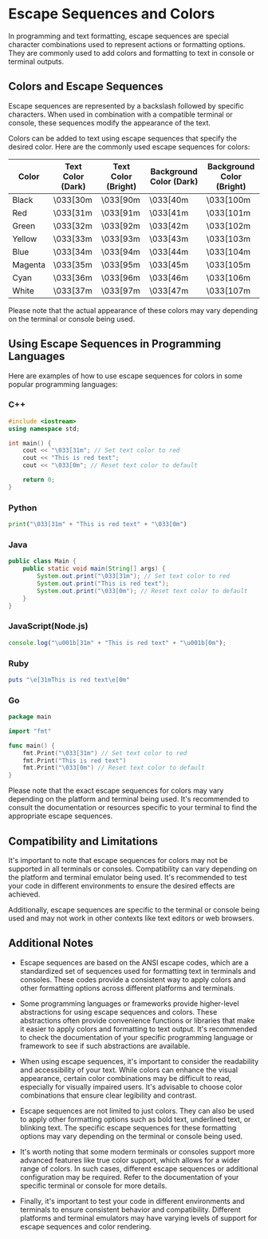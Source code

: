 # Escape Sequences and Colors

In programming and text formatting, escape sequences are special character combinations used to represent actions or formatting options. They are commonly used to add colors and formatting to text in console or terminal outputs.

## Colors and Escape Sequences

Escape sequences are represented by a backslash followed by specific characters. When used in combination with a compatible terminal or console, these sequences modify the appearance of the text.

Colors can be added to text using escape sequences that specify the desired color. Here are the commonly used escape sequences for colors:

| Color   | Text Color (Dark) | Text Color (Bright) | Background Color (Dark) | Background Color (Bright) |
| ------- | ----------------- | ------------------- | ----------------------- | ------------------------- |
| Black   | \033[30m          | \033[90m            | \033[40m                | \033[100m                 |
| Red     | \033[31m          | \033[91m            | \033[41m                | \033[101m                 |
| Green   | \033[32m          | \033[92m            | \033[42m                | \033[102m                 |
| Yellow  | \033[33m          | \033[93m            | \033[43m                | \033[103m                 |
| Blue    | \033[34m          | \033[94m            | \033[44m                | \033[104m                 |
| Magenta | \033[35m          | \033[95m            | \033[45m                | \033[105m                 |
| Cyan    | \033[36m          | \033[96m            | \033[46m                | \033[106m                 |
| White   | \033[37m          | \033[97m            | \033[47m                | \033[107m                 |

Please note that the actual appearance of these colors may vary depending on the terminal or console being used.

## Using Escape Sequences in Programming Languages

Here are examples of how to use escape sequences for colors in some popular programming languages:

### C++

```cpp
#include <iostream>
using namespace std;

int main() {
    cout << "\033[31m"; // Set text color to red
    cout << "This is red text";
    cout << "\033[0m"; // Reset text color to default

    return 0;
}
```

### Python

```python
print("\033[31m" + "This is red text" + "\033[0m")
```

### Java

```java
public class Main {
    public static void main(String[] args) {
        System.out.print("\033[31m"); // Set text color to red
        System.out.print("This is red text");
        System.out.print("\033[0m"); // Reset text color to default
    }
}
```

### JavaScript(Node.js)

```javascript
console.log("\u001b[31m" + "This is red text" + "\u001b[0m");
```

### Ruby

```ruby
puts "\e[31mThis is red text\e[0m"
```

### Go

```go
package main

import "fmt"

func main() {
    fmt.Print("\033[31m") // Set text color to red
    fmt.Print("This is red text")
    fmt.Print("\033[0m") // Reset text color to default
}
```

Please note that the exact escape sequences for colors may vary depending on the platform and terminal being used. It's recommended to consult the documentation or resources specific to your terminal to find the appropriate escape sequences.

## Compatibility and Limitations

It's important to note that escape sequences for colors may not be supported in all terminals or consoles. Compatibility can vary depending on the platform and terminal emulator being used. It's recommended to test your code in different environments to ensure the desired effects are achieved.

Additionally, escape sequences are specific to the terminal or console being used and may not work in other contexts like text editors or web browsers.

## Additional Notes

- Escape sequences are based on the ANSI escape codes, which are a standardized set of sequences used for formatting text in terminals and consoles. These codes provide a consistent way to apply colors and other formatting options across different platforms and terminals.

- Some programming languages or frameworks provide higher-level abstractions for using escape sequences and colors. These abstractions often provide convenience functions or libraries that make it easier to apply colors and formatting to text output. It's recommended to check the documentation of your specific programming language or framework to see if such abstractions are available.

- When using escape sequences, it's important to consider the readability and accessibility of your text. While colors can enhance the visual appearance, certain color combinations may be difficult to read, especially for visually impaired users. It's advisable to choose color combinations that ensure clear legibility and contrast.

- Escape sequences are not limited to just colors. They can also be used to apply other formatting options such as bold text, underlined text, or blinking text. The specific escape sequences for these formatting options may vary depending on the terminal or console being used.

- It's worth noting that some modern terminals or consoles support more advanced features like true color support, which allows for a wider range of colors. In such cases, different escape sequences or additional configuration may be required. Refer to the documentation of your specific terminal or console for more details.

- Finally, it's important to test your code in different environments and terminals to ensure consistent behavior and compatibility. Different platforms and terminal emulators may have varying levels of support for escape sequences and color rendering.

